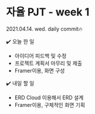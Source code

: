 # 자율 PJT - week 1

2021.04.14. wed. daily commit🔥

✔️ 오늘 한 일

- 아이디어 피드백 및 수정
- 프로젝트 계획서 마무리 및 제출
- Framer이용, 화면 구성



✔️ 내일 할 일
- ERD Cloud 이용해서 ERD 설계
- Framer이용, 구체적인 화면 기획